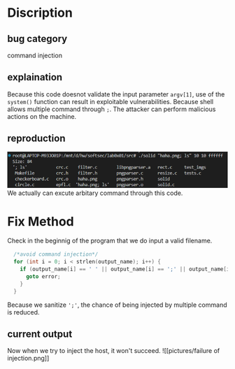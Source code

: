# Discription
## bug category
command injection

## explaination
Because this code doesnot validate the input parameter `argv[1]`, use of the `system()` function can result in exploitable vulnerabilities. Because shell allows multiple command through `;`. The attacker can perform malicious actions on the machine.

## reproduction
![command line injection](pictures/command_injection.png)
We actually can excute arbitary command through this code.

# Fix Method
Check in the beginnig of the program that we do input a valid filename.
```c
  /*avoid command injection*/
  for (int i = 0; i < strlen(output_name); i++) {
    if (output_name[i] == ' ' || output_name[i] == ';' || output_name[i] == ':') {
      goto error;
    }
  }
```
Because we sanitize `';'`, the chance of being injected by multiple command is reduced.

## current output
Now when we try to inject the host, it won't succeed.
![[pictures/failure of injection.png]]
